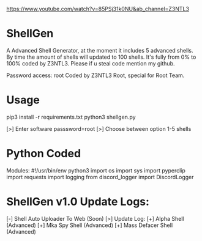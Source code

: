 https://www.youtube.com/watch?v=85PSj31k0NU&ab_channel=Z3NTL3

# ShellGen
A Advanced Shell Generator, at the moment it includes 5 advanced shells. By time the amount of shells will updated to 100 shells. It's fully from 0% to 100% coded by Z3NTL3. Please if u steal code mention my github.

Password access: root
Coded by Z3NTL3 Root, special for Root Team.

# Usage
pip3 install -r requirements.txt
python3 shellgen.py

[>] Enter software passsword=root
[>] Choose between option 1-5 shells

# Python Coded
Modules:
#!/usr/bin/env python3
import os
import sys
import pyperclip
import requests 
import logging
from discord_logger import DiscordLogger

# ShellGen v1.0 Update Logs:
[-] Shell Auto Uploader To Web (Soon)
[>] Update Log:
[+] Alpha Shell (Advanced)
[+] Mka Spy Shell (Advanced)
[+] Mass Defacer Shell (Advanced)
